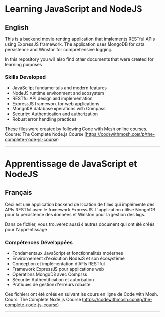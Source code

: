 # Learning JavaScript and NodeJS

## English
This is a backend movie-renting application that implements RESTful APIs using ExpressJS framework.
The application uses MongoDB for data persistence and Winston for comprehensive logging.

In this repository you will also find other documents that were created for learning purposes

### Skills Developed
- JavaScript fundamentals and modern features
- NodeJS runtime environment and ecosystem
- RESTful API design and implementation
- ExpressJS framework for web applications
- MongoDB database operations with Compass
- Security: Authentication and authorization
- Robust error handling practices

These files were created by following Code with Mosh online courses.
Course: The Complete Node.js Course (https://codewithmosh.com/p/the-complete-node-js-course)

---

# Apprentissage de JavaScript et NodeJS

## Français
Ceci est une application backend de location de films qui implémente des APIs RESTful avec le framework ExpressJS.
L'application utilise MongoDB pour la persistence des données et Winston pour la gestion des logs.

Dans ce fichier, vous trouverez aussi d'autres document qui ont été créés pour l'apprentissage

### Compétences Développées
- Fondamentaux JavaScript et fonctionnalités modernes
- Environnement d'exécution NodeJS et son écosystème
- Conception et implémentation d'APIs RESTful
- Framework ExpressJS pour applications web
- Opérations MongoDB avec Compass
- Sécurité: Authentification et autorisation
- Pratiques de gestion d'erreurs robuste

Ces fichiers ont été créés en suivant les cours en ligne de Code with Mosh.
Cours: The Complete Node.js Course (https://codewithmosh.com/p/the-complete-node-js-course)

---
